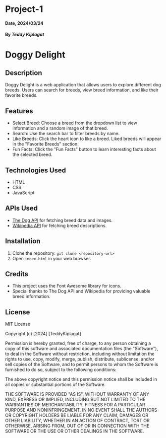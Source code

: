 # Project-1
#### Date, 2024/03/24

#### By *Teddy Kiplagat*
# Doggy Delight

## Description
Doggy Delight is a web application that allows users to explore different dog breeds. Users can search for breeds, view breed information, and like their favorite breeds.

## Features
- Select Breed: Choose a breed from the dropdown list to view information and a random image of that breed.
- Search: Use the search bar to filter breeds by name.
- Like Breeds: Click the heart icon to like a breed. Liked breeds will appear in the "Favorite Breeds" section.
- Fun Facts: Click the "Fun Facts" button to learn interesting facts about the selected breed.

## Technologies Used
- HTML
- CSS
- JavaScript

## APIs Used
- [The Dog API](https://thedogapi.com/) for fetching breed data and images.
- [Wikipedia API](https://en.wikipedia.org/api/rest_v1/) for fetching breed descriptions.

## Installation
1. Clone the repository: `git clone <repository-url>`
2. Open `index.html` in your web browser.

## Credits
- This project uses the Font Awesome library for icons.
- Special thanks to The Dog API and Wikipedia for providing valuable breed information.

## License
 MIT License

Copyright (c) [2024] [TeddyKiplagat]

Permission is hereby granted, free of charge, to any person obtaining a copy
of this software and associated documentation files (the "Software"), to deal
in the Software without restriction, including without limitation the rights
to use, copy, modify, merge, publish, distribute, sublicense, and/or sell
copies of the Software, and to permit persons to whom the Software is
furnished to do so, subject to the following conditions:

The above copyright notice and this permission notice shall be included in all
copies or substantial portions of the Software.

THE SOFTWARE IS PROVIDED "AS IS", WITHOUT WARRANTY OF ANY KIND, EXPRESS OR
IMPLIED, INCLUDING BUT NOT LIMITED TO THE WARRANTIES OF MERCHANTABILITY,
FITNESS FOR A PARTICULAR PURPOSE AND NONINFRINGEMENT. IN NO EVENT SHALL THE
AUTHORS OR COPYRIGHT HOLDERS BE LIABLE FOR ANY CLAIM, DAMAGES OR OTHER
LIABILITY, WHETHER IN AN ACTION OF CONTRACT, TORT OR OTHERWISE, ARISING FROM,
OUT OF OR IN CONNECTION WITH THE SOFTWARE OR THE USE OR OTHER DEALINGS IN THE
SOFTWARE.
